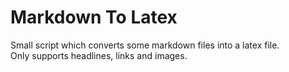 # Markdown To Latex

Small script which converts some markdown files into a latex file.  
Only supports headlines, links and images.
